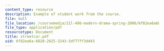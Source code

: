 ```yaml
---
content_type: resource
description: Example of student work from the course.
file: null
file_location: /coursemedia/21l-486-modern-drama-spring-2006/6f82ea6a6828262532435df77ff3dd43_streetcar.pdf
file_type: application/pdf
resourcetype: Document
title: streetcar.pdf
uid: 6f82ea6a-6828-2625-3243-5df77ff3dd43
---
```

